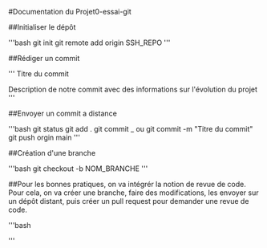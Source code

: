 #Documentation du Projet0-essai-git

##Initialiser le dépôt

'''bash
git init
git remote add origin SSH_REPO
'''

##Rédiger un commit

'''
Titre du commit

Description de notre commit avec des informations sur l'évolution du projet
'''

##Envoyer un commit a distance

'''bash
git status
git add . 
git commit _ ou git commit -m "Titre du commit"
git push orgin main
'''

##Création d'une branche

'''bash
git checkout -b NOM_BRANCHE
'''

##Pour les bonnes pratiques, on va intégrér la notion de revue de code. Pour cela, on va créer une branche, faire des modifications, les envoyer sur un dépôt distant, puis créer un pull request pour demander une revue de code.

'''bash

'''